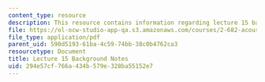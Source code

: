 ```yaml
---
content_type: resource
description: This resource contains information regarding lecture 15 background notes.
file: https://ol-ocw-studio-app-qa.s3.amazonaws.com/courses/2-682-acoustical-oceanography-spring-2012/294e57cf766a434b579e328ba55152e7_MIT2_682S12_bglec15.pdf
file_type: application/pdf
parent_uid: 590d5193-61ba-4c59-74bb-38c0b4762ca3
resourcetype: Document
title: Lecture 15 Background Notes
uid: 294e57cf-766a-434b-579e-328ba55152e7
---
```

